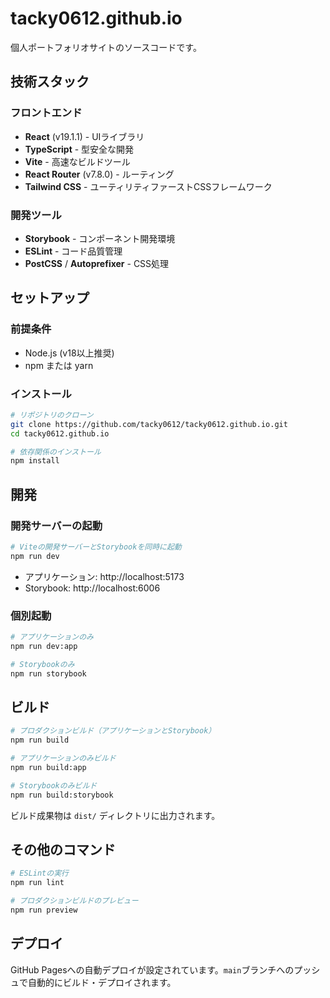 # tacky0612.github.io

個人ポートフォリオサイトのソースコードです。

## 技術スタック

### フロントエンド
- **React** (v19.1.1) - UIライブラリ
- **TypeScript** - 型安全な開発
- **Vite** - 高速なビルドツール
- **React Router** (v7.8.0) - ルーティング
- **Tailwind CSS** - ユーティリティファーストCSSフレームワーク

### 開発ツール
- **Storybook** - コンポーネント開発環境
- **ESLint** - コード品質管理
- **PostCSS** / **Autoprefixer** - CSS処理

## セットアップ

### 前提条件
- Node.js (v18以上推奨)
- npm または yarn

### インストール

```bash
# リポジトリのクローン
git clone https://github.com/tacky0612/tacky0612.github.io.git
cd tacky0612.github.io

# 依存関係のインストール
npm install
```

## 開発

### 開発サーバーの起動

```bash
# Viteの開発サーバーとStorybookを同時に起動
npm run dev
```

- アプリケーション: http://localhost:5173
- Storybook: http://localhost:6006

### 個別起動

```bash
# アプリケーションのみ
npm run dev:app

# Storybookのみ
npm run storybook
```

## ビルド

```bash
# プロダクションビルド（アプリケーションとStorybook）
npm run build

# アプリケーションのみビルド
npm run build:app

# Storybookのみビルド
npm run build:storybook
```

ビルド成果物は `dist/` ディレクトリに出力されます。

## その他のコマンド

```bash
# ESLintの実行
npm run lint

# プロダクションビルドのプレビュー
npm run preview
```

## デプロイ

GitHub Pagesへの自動デプロイが設定されています。`main`ブランチへのプッシュで自動的にビルド・デプロイされます。
